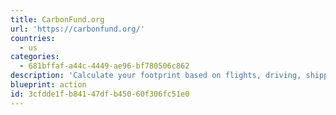 ```yaml
---
title: CarbonFund.org
url: 'https://carbonfund.org/'
countries:
  - us
categories:
  - 681bffaf-a44c-4449-ae96-bf780506c862
description: 'Calculate your footprint based on flights, driving, shipping, and make tax-deductible donations to offset your emissions.'
blueprint: action
id: 3cfdde1f-b841-47df-b450-60f306fc51e0
---
```

